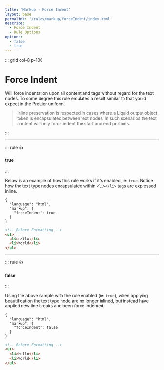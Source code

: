 ```yaml
---
title: 'Markup - Force Indent'
layout: base
permalink: '/rules/markup/forceIndent/index.html'
describe:
  - Force Indent
  - Rule Options
options:
  - false
  - true
---
```


::: grid col-8 p-100

# Force Indent

Will force indentation upon all content and tags without regard for the text nodes. To some degree this rule emulates a result similar to that you'd expect in the Prettier uniform.

> Inline preservation is respected in cases where a Liquid output object token is encapsulated between text nodes. In such scenarios the text content will only force indent the start and end portions.

:::

---

::: rule 👍

#### true

:::

Below is an example of how this rule works if it's enabled, ie: `true`. Notice how the text type nodes encapsulated within `<li></li>` tags are expressed inline.

```json:rules
{
  "language": "html",
  "markup": {
    "forceIndent": true
  }
}
```

```html
<!-- Before Formatting -->
<ul>
  <li>Hello</li>
  <li>World</li>
</ul>
```

---

::: rule 👍

#### false

:::

Using the above sample with the rule enabled (ie: `true`), when applying beautification the text type node are no longer inlined, but instead have applied new line breaks and been force indented.

```json:rules
{
  "language": "html",
  "markup": {
    "forceIndent": false
  }
}
```

```html
<!-- Before Formatting -->
<ul>
  <li>Hello</li>
  <li>World</li>
</ul>
```
